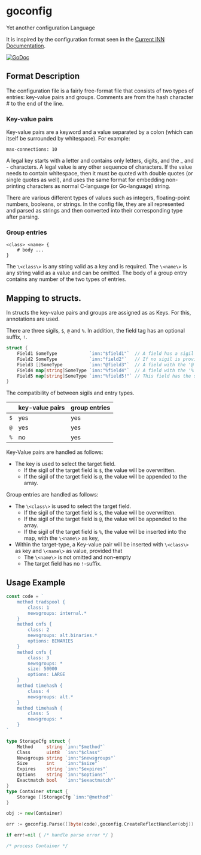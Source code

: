 # goconfig
Yet another configuration Language

It is inspired by the configuration format seen in the [Current INN Documentation](https://www.eyrie.org/~eagle/software/inn/docs/).

[![GoDoc](https://godoc.org/github.com/byte-mug/goconfig?status.svg)](https://godoc.org/github.com/byte-mug/goconfig)

## Format Description

The configuration file is a fairly free-format file that consists of two types of entries: key-value pairs and groups.
Comments are from the hash character \# to the end of the line.

### Key-value pairs

Key-value pairs are a keyword and a value separated by a colon (which can itself be surrounded by whitespace). For example:
```
max-connections: 10
```
A legal key starts with a letter and contains only letters, digits, and the _ and - characters.
A legal value is any other sequence of characters. If the value needs to contain whitespace, then it must be quoted with double quotes (or single quotes as well), and uses the same format for embedding non-printing characters as normal C-language (or Go-language) string.

There are various different types of values such as integers, floating-point numbers, booleans, or strings. In the config file, they are all represented and parsed as strings and then converted into their corresponding type after parsing.

### Group entries

```
<class> <name> {
    # body ...
}
```

The `\<class\>` is any string valid as a key and is required. The `\<name\>` is any string valid as a value and can be omitted. The body of a group entry contains any number of the two types of entries.

## Mapping to structs.

In structs the key-value pairs and groups are assigned as as Keys. For this, annotations are used.

There are three sigils, `$`, `@` and `%`. In addition, the field tag has an optional suffix, `!`.
```go
struct {
	Field1 SomeType            `inn:"$field1"`  // A field has a sigil at it's start. For single values, we use '$'
	Field2 SomeType            `inn:"field2"`   // If no sigil is provided, '$' is default
	Field3 []SomeType          `inn:"@field3"`  // A field with the '@' sigil is an array.
	Field4 map[string]SomeType `inn:"%field4"`  // A field with the '%' sigil is a map.
	Field5 map[string]SomeType `inn:"%field5!"` // This field has the suffix '!'
}
```

The compatibility of between sigils and entry types.

| | key-value pairs | group entries |
| --- | --- | --- |
|`$`|yes|yes|
|`@`|yes|yes|
|`%`|no|yes|

Key-Value pairs are handled as follows:

* The key is used to select the target field.
	* If the sigil of the target field is `$`, the value will be overwritten.
	* If the sigil of the target field is `@`, the value will be appended to the array.

Group entries are handled as follows:

* The `\<class\>` is used to select the target field.
	* If the sigil of the target field is `$`, the value will be overwritten.
	* If the sigil of the target field is `@`, the value will be appended to the array.
	* If the sigil of the target field is `%`, the value will be inserted into the map, with the `\<name\>` as key,
* Within the target-type, a Key-value pair will be inserted with `\<class\>` as key and `\<name\>` as value, provided that
	* The `\<name\>` is not omitted and non-empty
	* The target field has no `!`-suffix.

## Usage Example

```go
const code = `
    method tradspool {
        class: 1
        newsgroups: internal.*
    }
    method cnfs {
        class: 2
        newsgroups: alt.binaries.*
        options: BINARIES
    }
    method cnfs {
        class: 3
        newsgroups: *
        size: 50000
        options: LARGE
    }
    method timehash {
        class: 4
        newsgroups: alt.*
    }
    method timehash {
        class: 5
        newsgroups: *
    }
`

type StorageCfg struct {
	Method     string `inn:"$method"`
	Class      uint8  `inn:"$class"`
	Newsgroups string `inn:"$newsgroups"`
	Size       int    `inn:"$size"`
	Expires    string `inn:"$expires"`
	Options    string `inn:"$options"`
	Exactmatch bool   `inn:"$exactmatch"`
}
type Container struct {
	Storage []StorageCfg `inn:"@method"`
}

obj := new(Container)

err := goconfig.Parse([]byte(code),goconfig.CreateReflectHandler(obj))

if err!=nil { /* handle parse error */ }

/* process Container */
```


